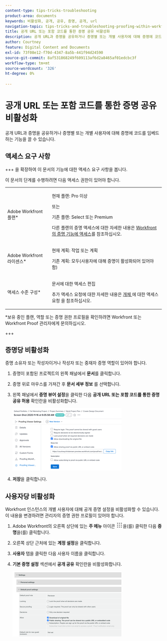 ```yaml
---
content-type: tips-tricks-troubleshooting
product-area: documents
keywords: 비활성화, 공개, 공유, 증명, 공개, url
navigation-topic: tips-tricks-and-troubleshooting-proofing-within-workfront
title: 공개 URL 또는 포함 코드를 통한 증명 공유 비활성화
description: 공개 URL과 증명을 공유하거나 증명별 또는 개별 사용자에 대해 증명에 코드를 임베드하는 기능을 끌 수 있습니다.
author: Courtney
feature: Digital Content and Documents
exl-id: 73f08e12-f70d-4347-8a5b-441f94d24590
source-git-commit: 8af531868249f609113af6d2a8465af01edcbc3f
workflow-type: tm+mt
source-wordcount: '326'
ht-degree: 0%

---
```


# 공개 URL 또는 포함 코드를 통한 증명 공유 비활성화

공개 URL과 증명을 공유하거나 증명별 또는 개별 사용자에 대해 증명에 코드를 임베드하는 기능을 끌 수 있습니다.

## 액세스 요구 사항

+++ 을 확장하여 이 문서의 기능에 대한 액세스 요구 사항을 봅니다.

이 문서의 단계를 수행하려면 다음 액세스 권한이 있어야 합니다.

<table style="table-layout:auto"> 
 <col> 
 <col> 
 <tbody> 
  <tr> 
   <td role="rowheader">Adobe Workfront 플랜*</td> 
   <td> <p>현재 플랜: Pro 이상</p> <p>또는</p> <p>기존 플랜: Select 또는 Premium</p> <p>다른 플랜의 증명 액세스에 대한 자세한 내용은 <a href="/help/quicksilver/administration-and-setup/manage-workfront/configure-proofing/access-to-proofing-functionality.md" class="MCXref xref">Workfront의 증명 기능에 액세스</a>를 참조하십시오.</p> </td> 
  </tr> 
  <tr> 
   <td role="rowheader">Adobe Workfront 라이센스*</td> 
   <td> <p>현재 계획: 작업 또는 계획</p> <p>기존 계획: 모두(사용자에 대해 증명이 활성화되어 있어야 함)</p> </td> 
  </tr> 
  <tr> 
   <td role="rowheader">액세스 수준 구성*</td> 
   <td> <p>문서에 대한 액세스 편집</p> <p>추가 액세스 요청에 대한 자세한 내용은 <a href="../../../workfront-basics/grant-and-request-access-to-objects/request-access.md" class="MCXref xref">개체 </a>에 대한 액세스 요청 을 참조하십시오.</p> </td> 
  </tr> 
 </tbody> 
</table>

&#42;보유 중인 플랜, 역할 또는 증명 권한 프로필을 확인하려면 Workfront 또는 Workfront Proof 관리자에게 문의하십시오.

+++

## 증명당 비활성화

증명 소유자 또는 작성자이거나 작성자 또는 중재자 증명 역할이 있어야 합니다.

1. 증명이 포함된 프로젝트의 왼쪽 패널에서 **문서**&#x200B;를 클릭합니다.
1. 증명 위로 마우스를 가져간 후 **문서 세부 정보** 를 선택합니다.
1. 왼쪽 패널에서 **증명 뷰어 설정**&#x200B;을 클릭한 다음 **공개 URL 또는 포함 코드를 통한 증명 공유 허용** 확인란을 비활성화합니다.

   ![](assets/proofing-viewer-settings-350x200.png)

1. **저장**&#x200B;을 클릭합니다.

## 사용자당 비활성화

Workfront 인스턴스의 개별 사용자에 대해 공개 증명 설정을 비활성화할 수 있습니다. 이 내용을 변경하려면 관리자의 증명 권한 프로필이 있어야 합니다.

1. Adobe Workfront의 오른쪽 상단에 있는 **주 메뉴** 아이콘 ![](assets/main-menu-icon.png)을(를) 클릭한 다음 **증명**&#x200B;을(를) 클릭합니다.
1. 오른쪽 상단 근처에 있는 **계정 설정**&#x200B;을 클릭합니다.
1. **사용자** 탭을 클릭한 다음 사용자 이름을 클릭합니다.
1. **기본 증명 설정** 섹션에서 **공개 공유** 확인란을 비활성화합니다.

   ![](assets/default-proof-settings--public-sharing-350x210.png)
